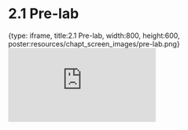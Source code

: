# 2.1 Pre-lab
 
{type: iframe, title:2.1 Pre-lab, width:800, height:600, poster:resources/chapt_screen_images/pre-lab.png}
![](https://sayumiyork.github.io/miniCURE-16S_Test/pre-lab.html)
 

 

